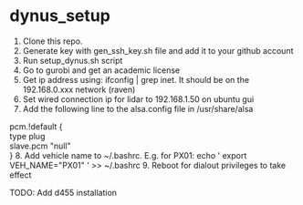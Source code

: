 # dynus_setup


1. Clone this repo.
2. Generate key with gen_ssh_key.sh file and add it to your github account
3. Run setup_dynus.sh script 
4. Go to gurobi and get an academic license 
5. Get ip address using: ifconfig | grep inet. It should be on the 192.168.0.xxx network (raven)
6. Set wired connection ip for lidar to 192.168.1.50 on ubuntu gui
7. Add the following line to the alsa.config file in /usr/share/alsa

pcm.!default { \
                  type plug \
                  slave.pcm "null" \
            }
8. Add vehicle name to ~/.bashrc. E.g. for PX01: echo ' export VEH_NAME="PX01" ' >> ~/.bashrc
9. Reboot for dialout privileges to take effect

TODO: Add d455 installation 

